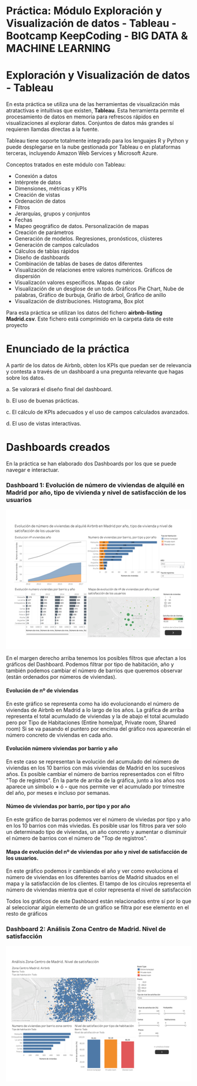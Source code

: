 # Práctica: Módulo Exploración y Visualización de datos - Tableau - Bootcamp KeepCoding - BIG DATA & MACHINE LEARNING

# Exploración y Visualización de datos - Tableau

En esta práctica se utiliza una de las herramientas de visualización más atratactivas e intuitivas que existen, **Tableau**. Esta herramienta permite el procesamiento de datos en memoria para refrescos rápidos en visualizaciones al explorar datos. Conjuntos de datos más grandes sí requieren llamdas directas a la fuente.

Tableau tiene soporte totalmente integrado para los lenguajes R y Python y puede desplegarse en la nube gestionada por Tableau o en plataformas terceras, incluyendo Amazon Web Services y Microsoft Azure.

Conceptos tratados en este módulo con Tableau:

- Conexión a datos
- Intérprete de datos
- Dimensiones, métricas y KPIs
- Creación de vistas
- Ordenación de datos
- Filtros
- Jerarquías, grupos y conjuntos
- Fechas
- Mapeo geográfico de datos. Personalización de mapas
- Creación de parámetros
- Generación de modelos. Regresiones, pronósticos, clústeres
- Generación de campos calculados
- Cálculos de tablas rápidos
- Diseño de dashboards
- Combinación de tablas de bases de datos diferentes
- Visualización de relaciones entre valores numéricos. Gráficos de dispersión
- Visualizacón valores específicos. Mapas de calor
- Visualización de un desglose de un todo. Gráficos Pie Chart, Nube de palabras, Gráfico de burbuja, Gráfio de árbol, Gráfico de anillo
- Visualización de distribuciones. Histograma, Box plot

Para esta práctica se utilizan los datos del fichero **airbnb-listing Madrid.csv**. Este fichero está comprimido en la carpeta data de este proyecto


# Enunciado de la práctica

A partir de los datos de Airbnb, obten los KPIs que puedan ser de relevancia y contesta a través de un dashboard a una pregunta relevante que hagas sobre los datos.

a. Se valorará el diseño final del dashboard.

b. El uso de buenas prácticas.

c. El cálculo de KPIs adecuados y el uso de campos calculados avanzados.

d. El uso de vistas interactivas.

# Dashboards creados

En la práctica se han elaborado dos Dashboards por los que se puede navegar e interactuar.

### Dashboard 1: Evolución de número de viviendas de alquilé en Madrid por año, tipo de vivienda y nivel  de satisfacción de los usuarios
![Dashboard1](https://raw.githubusercontent.com/mcpade/Practica_Tableau/master/graficos/Dashboard1.png)

En el margen derecho arriba tenemos los posibles filtros que afectan a los gráficos del Dashboard. Podemos filtrar por tipo de habitación, año y también podemos cambiar el número de barrios que queremos observar (están ordenados por números de viviendas).

#### Evolución de nº de viviendas

En este gráfico se representa como ha ido evolucionando el número de viviendas de Airbnb en Madrid a lo largo de los años. La gráfica de arriba representa el total acumulado de viviendas y la de abajo el total acumulado pero por Tipo de Habitaciones (Entire home/pat, Private room, Shared room)
Si se va pasando el puntero por encima del gráfico nos aparecerán el número concreto de viviendas en cada año.

#### Evolución número viviendas por barrio y año

En este caso se representan la evolución del acumulado del número de viviendas en los 10 barrios con más viviendas de Madrid en los sucesivos años. Es posible cambiar el número de barrios representados con el filtro "Top de registros".
En la parte de arriba de la gráfica, junto a los años nos aparece un símbolo **+** ó **-** que nos permite ver el acumulado por trimestre del año, por meses e incluso por semanas. 

#### Númeo de viviendas por barrio, por tipo y por año

En este gráfico de barras podemos ver el número de viviedas por tipo y año en los 10 barrios con más viviedas. Es posible usar los filtros para ver solo un determinado tipo de viviendas, un año concreto y aumentar o disminuir el número de barrios con el número de "Top de registros".

#### Mapa de evolución del nº de viviendas por año y nivel de satisfacción de los usuarios.

En este gráfico podemos ir cambiando el año y ver como evoluciona el número de viviendas en los diferentes barrios de Madrid situados en el mapa y la satisfacción de los clientes. El tampo de los círculos representa el número de viviendas mientra que el color representa el nivel de satisfacción

Todos los gráficos de este Dashboard están relacionados entre sí por lo que al seleccionar algún elemento de un gráfico se filtra por ese elemento en el resto de gráficos

### Dashboard 2: Análisis Zona Centro de Madrid. Nivel de satisfacción
![Dashboard2](https://raw.githubusercontent.com/mcpade/Practica_Tableau/master/graficos/Dashboard2.png)


